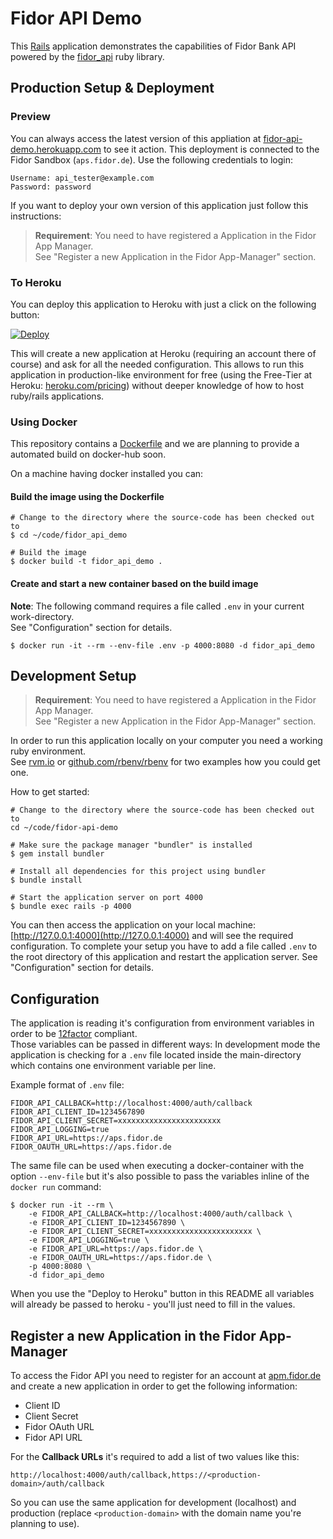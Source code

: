 # Fidor API Demo

This [Rails](http://rubyonrails.org) application demonstrates the capabilities of Fidor Bank API powered by the [fidor_api](https://github.com/fidor/fidor_api) ruby library.

## Production Setup & Deployment

### Preview

You can always access the latest version of this appliation at [fidor-api-demo.herokuapp.com](https://fidor-api-demo.herokuapp.com) to see it action. This deployment is connected to the Fidor Sandbox (`aps.fidor.de`). Use the following credentials to login:

```
Username: api_tester@example.com
Password: password
```

If you want to deploy your own version of this application just follow this instructions:

> **Requirement**: You need to have registered a Application in the Fidor App Manager.<br>
See "Register a new Application in the Fidor App-Manager" section.

### To Heroku

You can deploy this application to Heroku with just a click on the following button:

[![Deploy](https://www.herokucdn.com/deploy/button.png)](https://heroku.com/deploy)

This will create a new application at Heroku (requiring an account there of course) and ask for all the needed configuration. This allows to run this application in production-like environment for free (using the Free-Tier at Heroku: [heroku.com/pricing](https://www.heroku.com/pricing)) without deeper knowledge of how to host ruby/rails applications.

### Using Docker

This repository contains a [Dockerfile](Dockerfile) and we are planning to provide a automated build on docker-hub soon.

On a machine having docker installed you can:

#### Build the image using the Dockerfile

```shell
# Change to the directory where the source-code has been checked out to
$ cd ~/code/fidor_api_demo

# Build the image
$ docker build -t fidor_api_demo .
```

#### Create and start a new container based on the build image

**Note**: The following command requires a file called `.env` in your current work-directory.<br>See "Configuration" section for details.

```
$ docker run -it --rm --env-file .env -p 4000:8080 -d fidor_api_demo
```

## Development Setup

> **Requirement**: You need to have registered a Application in the Fidor App Manager.<br>
See "Register a new Application in the Fidor App-Manager" section.

In order to run this application locally on your computer you need a working ruby environment.<br />
See [rvm.io](http://rvm.io) or [github.com/rbenv/rbenv](https://github.com/rbenv/rbenv) for two examples how you could get one.

How to get started:

```shell
# Change to the directory where the source-code has been checked out to
cd ~/code/fidor-api-demo

# Make sure the package manager "bundler" is installed
$ gem install bundler

# Install all dependencies for this project using bundler
$ bundle install

# Start the application server on port 4000
$ bundle exec rails -p 4000
```

You can then access the application on your local machine: [http://127.0.0.1:4000](http://127.0.0.1:4000) and will see the required configuration. To complete your setup you have to add a file called `.env` to the root directory of this application and restart the application server. See "Configuration" section for details.

## Configuration

The application is reading it's configuration from environment variables in order to be [12factor](https://12factor.net/) compliant.<br>
Those variables can be passed in different ways: In development mode the application is checking for a `.env` file located inside the main-directory which contains one environment variable per line.

Example format of `.env` file:

```shell
FIDOR_API_CALLBACK=http://localhost:4000/auth/callback
FIDOR_API_CLIENT_ID=1234567890
FIDOR_API_CLIENT_SECRET=xxxxxxxxxxxxxxxxxxxxxxx
FIDOR_API_LOGGING=true
FIDOR_API_URL=https://aps.fidor.de
FIDOR_OAUTH_URL=https://aps.fidor.de
```

The same file can be used when executing a docker-container with the option `--env-file` but it's also possible to pass the variables inline of the `docker run` command:

```shell
$ docker run -it --rm \
    -e FIDOR_API_CALLBACK=http://localhost:4000/auth/callback \
    -e FIDOR_API_CLIENT_ID=1234567890 \
    -e FIDOR_API_CLIENT_SECRET=xxxxxxxxxxxxxxxxxxxxxxx \
    -e FIDOR_API_LOGGING=true \
    -e FIDOR_API_URL=https://aps.fidor.de \
    -e FIDOR_OAUTH_URL=https://aps.fidor.de \
    -p 4000:8080 \
    -d fidor_api_demo
```

When you use the "Deploy to Heroku" button in this README all variables will already be passed to heroku - you'll just need to fill in the values.

## Register a new Application in the Fidor App-Manager

To access the Fidor API you need to register for an account at [apm.fidor.de](https://apm.fidor.de) and create a new application in order to get the following information:

* Client ID
* Client Secret
* Fidor OAuth URL
* Fidor API URL

For the **Callback URLs** it's required to add a list of two values like this:

```
http://localhost:4000/auth/callback,https://<production-domain>/auth/callback
```

So you can use the same application for development (localhost) and production (replace `<production-domain>` with the domain name you're planning to use).

